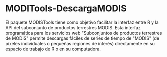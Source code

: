 # MODITools-DescargaMODIS
El paquete MODISTools tiene como objetivo facilitar la interfaz entre R y la API del subconjunto de productos terrestres MODIS. Esta interfaz programática para los servicios web "Subconjuntos de productos terrestres de MODIS" permite descargas fáciles de series de tiempo de "MODIS" (de píxeles individuales o pequeñas regiones de interés) directamente en su espacio de trabajo de R o en su computadora. 
